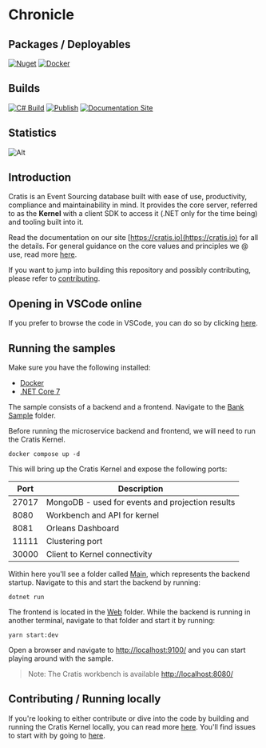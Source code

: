 # Chronicle

## Packages / Deployables

[![Nuget](https://img.shields.io/nuget/v/Cratis.Chronicle?logo=nuget)](http://nuget.org/packages/cratis.chronicle)
[![Docker](https://img.shields.io/docker/v/cratis/chronicle?label=Chronicle&logo=docker&sort=semver)](https://hub.docker.com/r/cratis/chronicle)

## Builds

[![C# Build](https://github.com/cratis/Cratis/actions/workflows/dotnet-build.yml/badge.svg)](https://github.com/Cratis/Cratis/actions/workflows/dotnet-build.yml)
[![Publish](https://github.com/cratis/Cratis/actions/workflows/publish.yml/badge.svg)](https://github.com/Cratis/Cratis/actions/workflows/publish.yml)
[![Documentation Site](https://github.com/cratis/Cratis/actions/workflows/pages.yml/badge.svg)](https://github.com/Cratis/Cratis/actions/workflows/pages.yml)

## Statistics

![Alt](https://repobeats.axiom.co/api/embed/552921f84632f2b5d78bfc34af351af69fdbc15b.svg "Repobeats analytics image")

## Introduction

Cratis is an Event Sourcing database built with ease of use, productivity, compliance and maintainability in mind.
It provides the core server, referred to as the **Kernel** with a client SDK to access it (.NET only for the time being) and tooling
built into it.

Read the documentation on our site [https://cratis.io](https://cratis.io) for all the details.
For general guidance on the core values and principles we @ use, read more [here](https://github.com/Cratis/.github/blob/main/profile/README.md).

If you want to jump into building this repository and possibly contributing, please refer to [contributing](./Documentation/contributing.md).

## Opening in VSCode online

If you prefer to browse the code in VSCode, you can do so by clicking [here](https://vscode.dev/github/cratis/Cratis).

## Running the samples

Make sure you have the following installed:

- [Docker](https://www.docker.com/products/docker-desktop)
- [.NET Core 7](https://dotnet.microsoft.com/download/dotnet/7.0)

The sample consists of a backend and a frontend.
Navigate to the [Bank Sample](./Samples/Banking/Bank) folder.

Before running the microservice backend and frontend, we will need to run the Cratis Kernel.

```shell
docker compose up -d
```

This will bring up the Cratis Kernel and expose the following ports:

| Port | Description |
| ---- | ----------- |
| 27017 | MongoDB - used for events and projection results |
| 8080 | Workbench and API for kernel |
| 8081 | Orleans Dashboard |
| 11111 | Clustering port |
| 30000 | Client to Kernel connectivity |

Within here you'll see a folder called [Main](./Samples/Banking/Bank/Main), which represents the backend startup.
Navigate to this and start the backend by running:

```shell
dotnet run
```

The frontend is located in the [Web](./Samples/Banking/Bank/Web) folder. While the backend is running in another terminal,
navigate to that folder and start it by running:

```shell
yarn start:dev
```

Open a browser and navigate to [http://localhost:9100/](http://localhost:9100/) and you can start playing
around with the sample.

> Note: The Cratis workbench is available [http://localhost:8080/](http://localhost:8080/)

## Contributing / Running locally

If you're looking to either contribute or dive into the code by building and running the Cratis Kernel locally,
you can read more [here](./Documentation/contributing.md). You'll find issues to start with by going to [here](https://github.com/cratis/Cratis/contribute).
